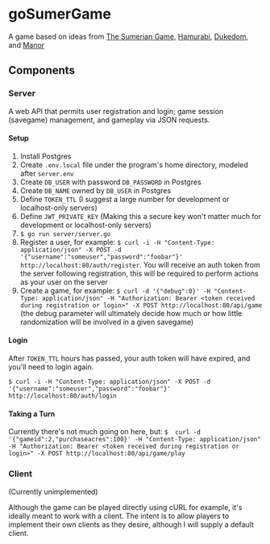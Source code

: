 # goSumerGame
A game based on ideas from [The Sumerian Game](https://en.wikipedia.org/wiki/The_Sumerian_Game), [Hamurabi](https://en.wikipedia.org/wiki/Hamurabi_(video_game)), [Dukedom](https://en.wikipedia.org/wiki/Dukedom_(video_game)), and [Manor](https://web.archive.org/web/20141204104645/http://mmreference.com/product/manor/)

## Components
### Server
A web API that permits user registration and login; game session (savegame)  management, and gameplay via JSON requests.

#### Setup
1. Install Postgres
2. Create `.env.local` file under the program's home directory, modeled after `server.env`
3. Create `DB_USER` with password `DB_PASSWORD`  in Postgres
4. Create `DB_NAME` owned by `DB_USER` in Postgres
5. Define `TOKEN_TTL` (I suggest a large number for development or localhost-only servers)
6. Define `JWT_PRIVATE_KEY` (Making this a secure key won't matter much for development or localhost-only servers)
7. `$ go run server/server.go`
8. Register a user, for example: `$ curl -i -H "Content-Type: application/json" -X POST -d '{"username":"someuser","password":"foobar"}' http://localhost:80/auth/register`. You will receive an auth token from the server following registration, this will be required to perform actions as your user on the server
9. Create a game, for example: `$ curl -d '{"debug":0}' -H "Content-Type: application/json" -H "Authorization: Bearer <token received during registration or login>" -X POST http://localhost:80/api/game` (the debug parameter will ultimately decide how much or how little randomization will be involved in a given savegame)

#### Login
After `TOKEN_TTL` hours has passed, your auth token will have expired, and you'll need to login again.

`$ curl -i -H "Content-Type: application/json" -X POST -d '{"username":"someuser","password":"foobar"}' http://localhost:80/auth/login`

#### Taking a Turn
Currently there's not much going on here, but:
`$  curl -d '{"gameid":2,"purchaseacres":100}' -H "Content-Type: application/json" -H "Authorization: Bearer <token received during registration or login>" -X POST http://localhost:80/api/game/play`

### Client
(Currently unimplemented)

Although the game can be played directly using cURL for example, it's ideally meant to work with a client. The intent is to allow players to implement their own clients as they desire, although I will supply a default client.

